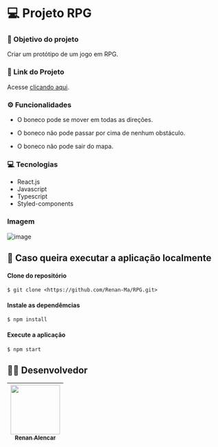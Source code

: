 # 💻 Projeto RPG

### :dart: Objetivo do projeto
Criar um protótipo de um jogo em RPG.

### 🔗 Link do Projeto
Acesse [clicando aqui](http://rpg-projeto-renan.surge.sh/).

### ⚙️ Funcionalidades
- O boneco pode se mover em todas as direções.

- O boneco não pode passar por cima de nenhum obstáculo.

- O boneco não pode sair do mapa.

### :computer: Tecnologias
- React.js
- Javascript
- Typescript
- Styled-components

### Imagem
![image](https://user-images.githubusercontent.com/69327864/187700415-b528095b-f43b-4ba3-94a4-d0b6bec53081.png)


## :file_folder: Caso queira executar a aplicação localmente

#### Clone do repositório

```shell
$ git clone <https://github.com/Renan-Ma/RPG.git>
```

#### Instale as dependêmcias

```shell
$ npm install
```

#### Execute a aplicação 

```shell
$ npm start
```
   
##  :man_technologist: Desenvolvedor
| [<img src="https://avatars.githubusercontent.com/u/69327864?s=96&v=4" width=115><br><sub>Renan Alencar</sub>](https://github.com/Renan-Ma)
| :---: | 
